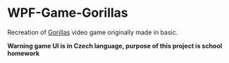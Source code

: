# WPF-Game-Gorillas

Recreation of [Gorillas](https://en.wikipedia.org/wiki/Gorillas_(video_game)) video game originally made in basic.

 **Warning game UI is in Czech language, purpose of this project is school homework**
